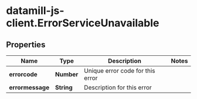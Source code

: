 # datamill-js-client.ErrorServiceUnavailable

## Properties
Name | Type | Description | Notes
------------ | ------------- | ------------- | -------------
**errorcode** | **Number** | Unique error code for this error | 
**errormessage** | **String** | Description for this error | 


